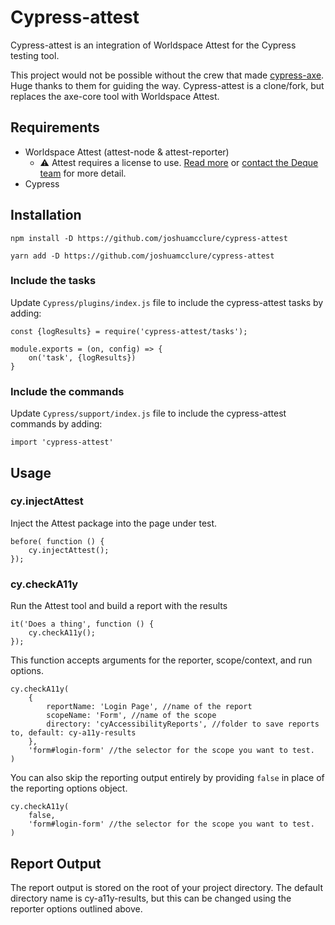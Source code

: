 # Cypress-attest
Cypress-attest is an integration of Worldspace Attest for the Cypress testing tool.

This project would not be possible without the crew that made [cypress-axe](https://www.npmjs.com/package/cypress-axe). Huge thanks to them for guiding the way. Cypress-attest is a clone/fork, but replaces the axe-core tool with Worldspace Attest.

## Requirements
* Worldspace Attest (attest-node & attest-reporter)
    * :warning: Attest requires a license to use. [Read more](https://www.deque.com/tools/worldspace-attest/) or [contact the Deque team](https://www.deque.com/company/contact/) for more detail.
* Cypress

## Installation
`npm install -D https://github.com/joshuamcclure/cypress-attest`

`yarn add -D https://github.com/joshuamcclure/cypress-attest`

### Include the tasks
Update `Cypress/plugins/index.js` file to include the cypress-attest tasks by adding:

```
const {logResults} = require('cypress-attest/tasks');

module.exports = (on, config) => {
    on('task', {logResults})
}
```

### Include the commands
Update `Cypress/support/index.js` file to include the cypress-attest commands by adding:

```
import 'cypress-attest'
```

## Usage

### cy.injectAttest
Inject the Attest package into the page under test.
```
before( function () {
    cy.injectAttest();
});
```

### cy.checkA11y
Run the Attest tool and build a report with the results

```
it('Does a thing', function () {
    cy.checkA11y();
});
```

This function accepts arguments for the reporter, scope/context, and run options.

```
cy.checkA11y(
    {
        reportName: 'Login Page', //name of the report
        scopeName: 'Form', //name of the scope
        directory: 'cyAccessibilityReports', //folder to save reports to, default: cy-a11y-results
    },
    'form#login-form' //the selector for the scope you want to test.    
)
```

You can also skip the reporting output entirely by providing `false` in place of the reporting options object.
```
cy.checkA11y(
    false,
    'form#login-form' //the selector for the scope you want to test.
)
```

## Report Output
The report output is stored on the root of your project directory. The default directory name is cy-a11y-results, but this can be changed using the reporter options outlined above.